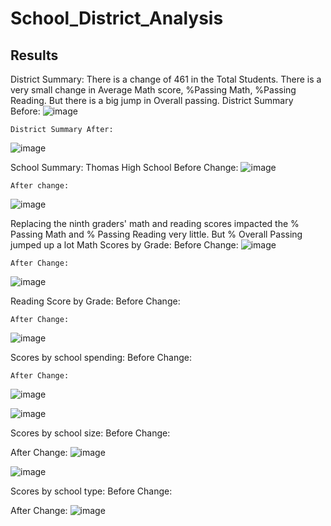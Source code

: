# School_District_Analysis
## Results
  District Summary:
    There is a change of 461 in the Total Students. There is a very small change in Average Math score, %Passing Math, %Passing Reading. But there is a big jump in Overall passing.
    District Summary Before:
    ![image](https://user-images.githubusercontent.com/56806834/150734978-ef8c3cff-1dd2-4a7c-bf94-cce461590477.png)

    District Summary After:
   ![image](https://user-images.githubusercontent.com/56806834/150742920-4f2048d5-4458-4a5b-b69a-5a4dba7b0dc3.png)


  School Summary:
    Thomas High School
    Before Change:
   ![image](https://user-images.githubusercontent.com/56806834/150737384-e13c3e5d-7caf-4628-ba06-9caf09641e67.png)

    After change:
   ![image](https://user-images.githubusercontent.com/56806834/150738118-9b6c36ee-e1dd-4a6d-a475-d97a2cff450d.png)

  Replacing the ninth graders' math and reading scores impacted the % Passing Math and % Passing Reading very little. But % Overall Passing jumped up a lot
  Math Scores by Grade:
    Before Change:
    ![image](https://user-images.githubusercontent.com/56806834/150740560-ecdee9dd-0f8e-44ac-bd99-06fdf0dd6229.png)

    
    After Change:
   ![image](https://user-images.githubusercontent.com/56806834/150741441-b61b05be-88f9-43a1-9bc1-9faa04b9eca5.png)

  Reading Score by Grade:
    Before Change:
    
    After Change:
   ![image](https://user-images.githubusercontent.com/56806834/150741597-e05e73af-b91f-4ffc-89ae-3c4e7b7f493c.png)

 Scores by school spending:
    Before Change:
    
    After Change:
   ![image](https://user-images.githubusercontent.com/56806834/150741764-6a799f72-2b13-4652-8f3b-48e6aed59144.png)
   
  ![image](https://user-images.githubusercontent.com/56806834/150742578-34113e86-f847-495e-b9d7-6d5124b7dde3.png)

   
 Scores by school size:
  Before Change:
  
  After Change:
 ![image](https://user-images.githubusercontent.com/56806834/150742076-b405ade0-4c79-46c1-a2d0-34301b2ed31d.png)
 
 ![image](https://user-images.githubusercontent.com/56806834/150742403-de3fd44d-33c1-4fd2-a289-b69831de8898.png)

 
 Scores by school type:
  Before Change:
  
  After Change:
 ![image](https://user-images.githubusercontent.com/56806834/150742495-731e6ea2-0b8a-4776-9a1c-b49a3c92c00b.png)



      
